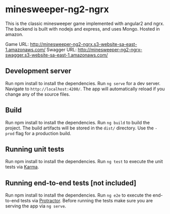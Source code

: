 # minesweeper-ng2-ngrx

This is the classic minesweeper game implemented with angular2 and ngrx. 
The backend is built with nodejs and express, and uses Mongo.
Hosted in amazon.

Game URL: http://minesweeper-ng2-ngrx.s3-website-sa-east-1.amazonaws.com/
Swagger URL: http://minesweeper-ng2-ngrx-swagger.s3-website-sa-east-1.amazonaws.com/

## Development server

Run npm install to install the dependencies.
Run `ng serve` for a dev server. Navigate to `http://localhost:4200/`. The app will automatically reload if you change any of the source files.

## Build

Run npm install to install the dependencies.
Run `ng build` to build the project. The build artifacts will be stored in the `dist/` directory. Use the `-prod` flag for a production build.

## Running unit tests

Run npm install to install the dependencies.
Run `ng test` to execute the unit tests via [Karma](https://karma-runner.github.io).

## Running end-to-end tests [not included]

Run npm install to install the dependencies.
Run `ng e2e` to execute the end-to-end tests via [Protractor](http://www.protractortest.org/).
Before running the tests make sure you are serving the app via `ng serve`.

